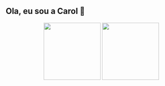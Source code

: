 ## Ola, eu sou a Carol 👋


<!--
**carolinafiliputti/carolinafiliputti** is a ✨ _special_ ✨ repository because its `README.md` (this file) appears on your GitHub profile.

Here are some ideas to get you started:

- 🔭 I’m currently working on ...
- 🌱 I’m currently learning ...
- 👯 I’m looking to collaborate on ...
- 🤔 I’m looking for help with ...
- 💬 Ask me about ...
- 📫 How to reach me: ...
- 😄 Pronouns: ...
- ⚡ Fun fact: ...

 📫 como me encontrar: carolinafiliputti@gmail.com

https://img.shields.io/badge/LinkedIn-0077B5?style=for-the-badge&logo=linkedin&logoColor=white
https://img.shields.io/badge/WhatsApp-25D366?style=for-the-badge&logo=whatsapp&logoColor=white
 -->
<p align='center'>
   <a href="https://img.shields.io/badge/LinkedIn-0077B5?style=for-the-badge&logo=linkedin&logoColor=white"></a>
   <a href="https://img.shields.io/badge/WhatsApp-25D366?style=for-the-badge&logo=whatsapp&logoColor=white"></a>
</p>

<p align='center'>
   <a href="https://github-readme-stats.vercel.app/api?username=carolinafiliputti&show_icons=true&count_private=true">
       <img height=150 src="https://github-readme-stats.vercel.app/api?username=carolinafiliputti&show_icons=true&count_private=true"/></a>
   <a href="https://github.com/romankh3/github-readme-stats">
       <img height=150 src="https://github-readme-stats.vercel.app/api/top-langs/?username=carolinafiliputti&layout=compact"/></a>
</p>
